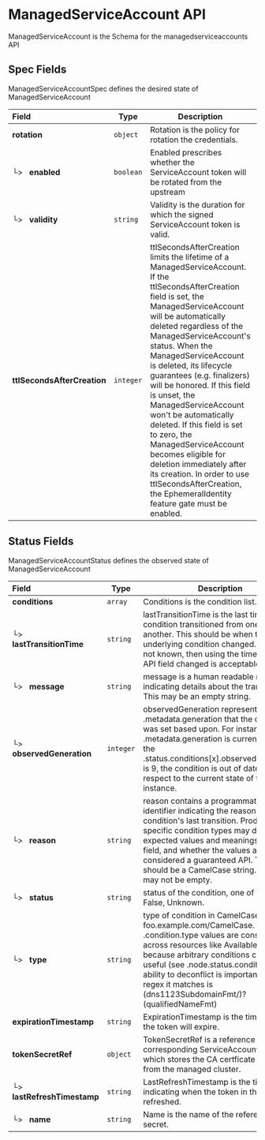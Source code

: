 # ManagedServiceAccount API

ManagedServiceAccount is the Schema for the managedserviceaccounts API

## Spec Fields

ManagedServiceAccountSpec defines the desired state of ManagedServiceAccount

| Field | Type | Description | Validations |
|:---|---|---|---|
|  **rotation** | `object` | Rotation is the policy for rotation the credentials. | N/A |
| └>&nbsp;&nbsp; **enabled** | `boolean` | Enabled prescribes whether the ServiceAccount token will be rotated from the upstream | N/A |
| └>&nbsp;&nbsp; **validity** | `string` | Validity is the duration for which the signed ServiceAccount token is valid. | N/A |
|  **ttlSecondsAfterCreation** | `integer` | ttlSecondsAfterCreation limits the lifetime of a ManagedServiceAccount. If the ttlSecondsAfterCreation field is set, the ManagedServiceAccount will be automatically deleted regardless of the ManagedServiceAccount's status. When the ManagedServiceAccount is deleted, its lifecycle guarantees (e.g. finalizers) will be honored. If this field is unset, the ManagedServiceAccount won't be automatically deleted. If this field is set to zero, the ManagedServiceAccount becomes eligible for deletion immediately after its creation. In order to use ttlSecondsAfterCreation, the EphemeralIdentity feature gate must be enabled. | `Minimum=0` |
## Status Fields

ManagedServiceAccountStatus defines the observed state of ManagedServiceAccount

| Field | Type | Description | Validations |
|:---|---|---|---|
|  **conditions** | `array` | Conditions is the condition list. | N/A |
| └>&nbsp;&nbsp; **lastTransitionTime** | `string` | lastTransitionTime is the last time the condition transitioned from one status to another. This should be when the underlying condition changed.  If that is not known, then using the time when the API field changed is acceptable. | N/A |
| └>&nbsp;&nbsp; **message** | `string` | message is a human readable message indicating details about the transition. This may be an empty string. | N/A |
| └>&nbsp;&nbsp; **observedGeneration** | `integer` | observedGeneration represents the .metadata.generation that the condition was set based upon. For instance, if .metadata.generation is currently 12, but the .status.conditions[x].observedGeneration is 9, the condition is out of date with respect to the current state of the instance. | `Minimum=0` |
| └>&nbsp;&nbsp; **reason** | `string` | reason contains a programmatic identifier indicating the reason for the condition's last transition. Producers of specific condition types may define expected values and meanings for this field, and whether the values are considered a guaranteed API. The value should be a CamelCase string. This field may not be empty. | `Pattern=^[A-Za-z]([A-Za-z0-9_,:]*[A-Za-z0-9_])?$` |
| └>&nbsp;&nbsp; **status** | `string` | status of the condition, one of True, False, Unknown. | N/A |
| └>&nbsp;&nbsp; **type** | `string` | type of condition in CamelCase or in foo.example.com/CamelCase. --- Many .condition.type values are consistent across resources like Available, but because arbitrary conditions can be useful (see .node.status.conditions), the ability to deconflict is important. The regex it matches is (dns1123SubdomainFmt/)?(qualifiedNameFmt) | `Pattern=^([a-z0-9]([-a-z0-9]*[a-z0-9])?(\.[a-z0-9]([-a-z0-9]*[a-z0-9])?)*/)?(([A-Za-z0-9][-A-Za-z0-9_.]*)?[A-Za-z0-9])$` |
|  **expirationTimestamp** | `string` | ExpirationTimestamp is the time when the token will expire. | N/A |
|  **tokenSecretRef** | `object` | TokenSecretRef is a reference to the corresponding ServiceAccount's Secret, which stores the CA certficate and token from the managed cluster. | N/A |
| └>&nbsp;&nbsp; **lastRefreshTimestamp** | `string` | LastRefreshTimestamp is the timestamp indicating when the token in the Secret is refreshed. | N/A |
| └>&nbsp;&nbsp; **name** | `string` | Name is the name of the referenced secret. | N/A |
